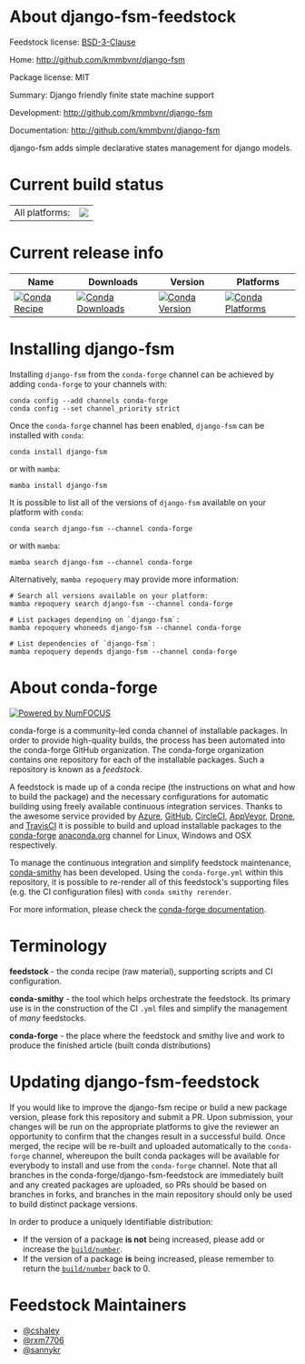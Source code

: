 About django-fsm-feedstock
==========================

Feedstock license: [BSD-3-Clause](https://github.com/conda-forge/django-fsm-feedstock/blob/main/LICENSE.txt)

Home: http://github.com/kmmbvnr/django-fsm

Package license: MIT

Summary: Django friendly finite state machine support

Development: http://github.com/kmmbvnr/django-fsm

Documentation: http://github.com/kmmbvnr/django-fsm

django-fsm adds simple declarative states management for django models.

Current build status
====================


<table><tr><td>All platforms:</td>
    <td>
      <a href="https://dev.azure.com/conda-forge/feedstock-builds/_build/latest?definitionId=2897&branchName=main">
        <img src="https://dev.azure.com/conda-forge/feedstock-builds/_apis/build/status/django-fsm-feedstock?branchName=main">
      </a>
    </td>
  </tr>
</table>

Current release info
====================

| Name | Downloads | Version | Platforms |
| --- | --- | --- | --- |
| [![Conda Recipe](https://img.shields.io/badge/recipe-django--fsm-green.svg)](https://anaconda.org/conda-forge/django-fsm) | [![Conda Downloads](https://img.shields.io/conda/dn/conda-forge/django-fsm.svg)](https://anaconda.org/conda-forge/django-fsm) | [![Conda Version](https://img.shields.io/conda/vn/conda-forge/django-fsm.svg)](https://anaconda.org/conda-forge/django-fsm) | [![Conda Platforms](https://img.shields.io/conda/pn/conda-forge/django-fsm.svg)](https://anaconda.org/conda-forge/django-fsm) |

Installing django-fsm
=====================

Installing `django-fsm` from the `conda-forge` channel can be achieved by adding `conda-forge` to your channels with:

```
conda config --add channels conda-forge
conda config --set channel_priority strict
```

Once the `conda-forge` channel has been enabled, `django-fsm` can be installed with `conda`:

```
conda install django-fsm
```

or with `mamba`:

```
mamba install django-fsm
```

It is possible to list all of the versions of `django-fsm` available on your platform with `conda`:

```
conda search django-fsm --channel conda-forge
```

or with `mamba`:

```
mamba search django-fsm --channel conda-forge
```

Alternatively, `mamba repoquery` may provide more information:

```
# Search all versions available on your platform:
mamba repoquery search django-fsm --channel conda-forge

# List packages depending on `django-fsm`:
mamba repoquery whoneeds django-fsm --channel conda-forge

# List dependencies of `django-fsm`:
mamba repoquery depends django-fsm --channel conda-forge
```


About conda-forge
=================

[![Powered by
NumFOCUS](https://img.shields.io/badge/powered%20by-NumFOCUS-orange.svg?style=flat&colorA=E1523D&colorB=007D8A)](https://numfocus.org)

conda-forge is a community-led conda channel of installable packages.
In order to provide high-quality builds, the process has been automated into the
conda-forge GitHub organization. The conda-forge organization contains one repository
for each of the installable packages. Such a repository is known as a *feedstock*.

A feedstock is made up of a conda recipe (the instructions on what and how to build
the package) and the necessary configurations for automatic building using freely
available continuous integration services. Thanks to the awesome service provided by
[Azure](https://azure.microsoft.com/en-us/services/devops/), [GitHub](https://github.com/),
[CircleCI](https://circleci.com/), [AppVeyor](https://www.appveyor.com/),
[Drone](https://cloud.drone.io/welcome), and [TravisCI](https://travis-ci.com/)
it is possible to build and upload installable packages to the
[conda-forge](https://anaconda.org/conda-forge) [anaconda.org](https://anaconda.org/)
channel for Linux, Windows and OSX respectively.

To manage the continuous integration and simplify feedstock maintenance,
[conda-smithy](https://github.com/conda-forge/conda-smithy) has been developed.
Using the ``conda-forge.yml`` within this repository, it is possible to re-render all of
this feedstock's supporting files (e.g. the CI configuration files) with ``conda smithy rerender``.

For more information, please check the [conda-forge documentation](https://conda-forge.org/docs/).

Terminology
===========

**feedstock** - the conda recipe (raw material), supporting scripts and CI configuration.

**conda-smithy** - the tool which helps orchestrate the feedstock.
                   Its primary use is in the construction of the CI ``.yml`` files
                   and simplify the management of *many* feedstocks.

**conda-forge** - the place where the feedstock and smithy live and work to
                  produce the finished article (built conda distributions)


Updating django-fsm-feedstock
=============================

If you would like to improve the django-fsm recipe or build a new
package version, please fork this repository and submit a PR. Upon submission,
your changes will be run on the appropriate platforms to give the reviewer an
opportunity to confirm that the changes result in a successful build. Once
merged, the recipe will be re-built and uploaded automatically to the
`conda-forge` channel, whereupon the built conda packages will be available for
everybody to install and use from the `conda-forge` channel.
Note that all branches in the conda-forge/django-fsm-feedstock are
immediately built and any created packages are uploaded, so PRs should be based
on branches in forks, and branches in the main repository should only be used to
build distinct package versions.

In order to produce a uniquely identifiable distribution:
 * If the version of a package **is not** being increased, please add or increase
   the [``build/number``](https://docs.conda.io/projects/conda-build/en/latest/resources/define-metadata.html#build-number-and-string).
 * If the version of a package **is** being increased, please remember to return
   the [``build/number``](https://docs.conda.io/projects/conda-build/en/latest/resources/define-metadata.html#build-number-and-string)
   back to 0.

Feedstock Maintainers
=====================

* [@cshaley](https://github.com/cshaley/)
* [@rxm7706](https://github.com/rxm7706/)
* [@sannykr](https://github.com/sannykr/)

